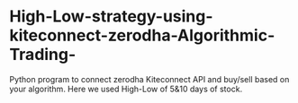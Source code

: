# High-Low-strategy-using-kiteconnect-zerodha-Algorithmic-Trading-
Python program to connect zerodha Kiteconnect API and buy/sell based on your algorithm. Here we used High-Low of 5&amp;10 days of stock.
